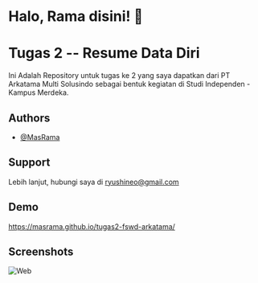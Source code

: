 # Halo, Rama disini! 👋

# Tugas 2 -- Resume Data Diri

Ini Adalah Repository untuk tugas ke 2 yang saya dapatkan dari PT Arkatama Multi Solusindo sebagai bentuk kegiatan di Studi Independen - Kampus Merdeka.

## Authors

- [@MasRama](https://www.github.com/MasRama)

## Support

Lebih lanjut, hubungi saya di ryushineo@gmail.com

## Demo

https://masrama.github.io/tugas2-fswd-arkatama/

## Screenshots

![Web](https://i.ibb.co/C8pQBTG/Screenshot-from-2023-08-26-13-09-14.png)
